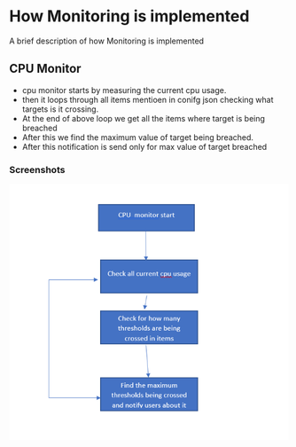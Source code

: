 
# How Monitoring is implemented

A brief description of how Monitoring is implemented

## CPU Monitor


* cpu monitor starts by measuring the current cpu usage.
* then it loops through all items mentioen in conifg json checking what targets is it crossing.
* At the end of above loop we get all the items where target is being breached
* After this we find the maximum value of target being breached.
* After this notification is send only for max value of target breached


### Screenshots
![App Screenshot](https://raw.githubusercontent.com/OutOfBoundCats/monitor/dev/documentation/images/cpu_digram.png)



